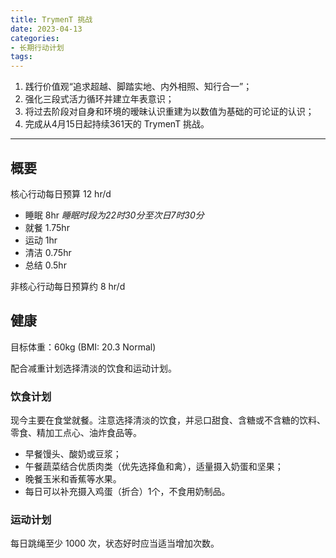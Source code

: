 ```yaml
---
title: TrymenT 挑战
date: 2023-04-13
categories:
- 长期行动计划
tags:
---
```


1. 践行价值观“追求超越、脚踏实地、内外相照、知行合一”；
2. 强化三段式活力循环并建立年表意识；
3. 将过去阶段对自身和环境的暧昧认识重建为以数值为基础的可论证的认识；
4. 完成从4月15日起持续361天的 TrymenT 挑战。

---

## 概要

核心行动每日预算 12 hr/d

- 睡眠 8hr *睡眠时段为22时30分至次日7时30分*
- 就餐 1.75hr
- 运动 1hr
- 清洁 0.75hr
- 总结 0.5hr

非核心行动每日预算约 8 hr/d

## 健康

目标体重：60kg (BMI: 20.3 Normal)

配合减重计划选择清淡的饮食和运动计划。

### 饮食计划

现今主要在食堂就餐。注意选择清淡的饮食，并忌口甜食、含糖或不含糖的饮料、零食、精加工点心、油炸食品等。

- 早餐馒头、酸奶或豆浆；
- 午餐蔬菜结合优质肉类（优先选择鱼和禽），适量摄入奶蛋和坚果；
- 晚餐玉米和香蕉等水果。
- 每日可以补充摄入鸡蛋（折合）1个，不食用奶制品。

### 运动计划

每日跳绳至少 1000 次，状态好时应当适当增加次数。
